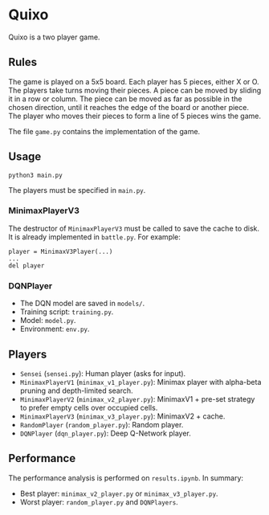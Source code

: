 # Quixo
Quixo is a two player game.

## Rules
The game is played on a 5x5 board. Each player has 5 pieces, either X or O. The players take turns moving their pieces. A piece can be moved by sliding it in a row or column. The piece can be moved as far as possible in the chosen direction, until it reaches the edge of the board or another piece. The player who moves their pieces to form a line of 5 pieces wins the game.

The file `game.py` contains the implementation of the game.

## Usage
```
python3 main.py
```
The players must be specified in `main.py`.

### MinimaxPlayerV3
The destructor of `MinimaxPlayerV3` must be called to save the cache to disk. It is already implemented in `battle.py`. For example:
```
player = MinimaxV3Player(...)
...
del player
```

### DQNPlayer
- The DQN model are saved in `models/`.
- Training script: `training.py`.
- Model: `model.py`.
- Environment: `env.py`.
  
## Players
- `Sensei` (`sensei.py`): Human player (asks for input).
- `MinimaxPlayerV1` (`minimax_v1_player.py`): Minimax player with alpha-beta pruning and depth-limited search.
- `MinimaxPlayerV2` (`minimax_v2_player.py`): MinimaxV1 + pre-set strategy to prefer empty cells over occupied cells.
- `MinimaxPlayerV3` (`minimax_v3_player.py`): MinimaxV2 + cache.
- `RandomPlayer` (`random_player.py`): Random player.
- `DQNPlayer` (`dqn_player.py`): Deep Q-Network player.

## Performance
The performance analysis is performed on `results.ipynb`. In summary:
- Best player: `minimax_v2_player.py` or `minimax_v3_player.py`.
- Worst player: `random_player.py` and `DQNPlayers`.
